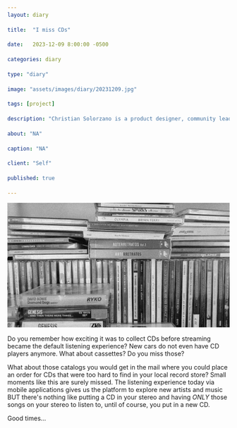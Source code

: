 ```yaml
---
layout: diary

title:  "I miss CDs"

date:   2023-12-09 8:00:00 -0500

categories: diary

type: "diary"

image: "assets/images/diary/20231209.jpg"

tags: [project]

description: "Christian Solorzano is a product designer, community leader, educator, and podcast host."

about: "NA"

caption: "NA"

client: "Self"

published: true

---
```

<img src="/assets/images/diary/20231209.jpg" alt="CDs">

Do you remember how exciting it was to collect CDs before streaming became the default listening experience? New 
cars do not even have CD players anymore. What about cassettes? Do you miss those?

What about those catalogs you would get in the mail where you could place an order for CDs that were too hard to 
find in your local record store? Small moments like this are surely missed. The listening experience today via 
mobile applications gives us the platform to explore new artists and music BUT there's nothing like putting a CD in 
your stereo and having *ONLY* those songs on your stereo to listen to, until of course, you put in a new CD. 

Good times...